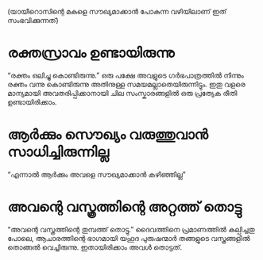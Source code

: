 (യായീറൊസിന്റെ മകളെ സൗഖ്യമാക്കാൻ പോകുന്ന വഴിയിലാണ് ഇത് സംഭവിക്കുന്നത്)
# രക്തസ്രാവം ഉണ്ടായിരുന്നു
“രക്തം ഒലിച്ചു കൊണ്ടിരുന്നു.” ഒരു പക്ഷേ അവളുടെ ഗർഭപാത്രത്തിൽ നിന്നും രക്തം വന്നു കൊണ്ടിരുന്നു അതിനുള്ള  സമയമല്ലാതെയിരുന്നിട്ടും. ഇതു വളരെ മാന്യമായി അവതരിപ്പിക്കാനായി ചില സംസ്കാരങ്ങളിൽ ഒരു പ്രത്യേക രീതി ഉണ്ടായിരിക്കാം. 
# ആർക്കും സൌഖ്യം വരുത്തുവാൻ സാധിച്ചിരുന്നില്ല
“എന്നാൽ ആർക്കും അവളെ സൗഖ്യമാക്കാൻ കഴിഞ്ഞില്ല”
# അവന്റെ വസ്ത്രത്തിന്റെ അറ്റത്ത് തൊട്ടു
“അവന്റെ വസ്ത്രത്തിന്റെ തുമ്പത്ത് തൊട്ടു.” ദൈവത്തിനെ പ്രമാണത്തിൽ കല്പിച്ചതു പോലെ, ആചാരത്തിന്റെ ഭാഗമായി യഹൂദ പുരുഷന്മാർ തങ്ങളുടെ വസ്ത്രങ്ങളിൽ തൊങ്ങൽ വെച്ചിരുന്നു. ഇതായിരിക്കാം അവൾ തൊട്ടത്.  

